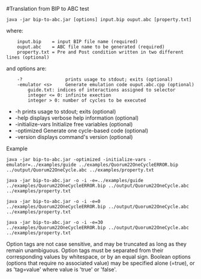 #Translation from BIP to ABC
        test


`java -jar bip-to-abc.jar [options] input.bip ouput.abc [property.txt]`

where:

        input.bip    = input BIP file name (required)
        ouput.abc    = ABC file name to be generated (required)
        property.txt = Pre and Post condition written in two different lines (optional)

and options are:

        -?                prints usage to stdout; exits (optional)  
        -emulator <s>     Generate emulation code ouput.abc.cpp (optional)  
            guide.txt: indices of interactions assigned to selector  
            integer <= 0: infinite exection  
            integer > 0: number of cycles to be executed  
* -h                prints usage to stdout; exits (optional)
* -help             displays verbose help information (optional)
* -initialize-vars  Initialize free variables (optional)
* -optimized        Generate one cycle-based code (optional)
* -version          displays command's version (optional)


Example

`java -jar bip-to-abc.jar -optimized -initialize-vars -emulator=../examples/guide ../examples/Quorum22OneCycleERROR.bip ../output/Quorum22OneCycle.abc ../examples/property.txt`

`java -jar bip-to-abc.jar -o -i -e=../examples/guide ../examples/Quorum22OneCycleERROR.bip ../output/Quorum22OneCycle.abc ../examples/property.txt`

`java -jar bip-to-abc.jar -o -i -e=0 ../examples/Quorum22OneCycleERROR.bip ../output/Quorum22OneCycle.abc ../examples/property.txt`

`java -jar bip-to-abc.jar -o -i -e=30 ../examples/Quorum22OneCycleERROR.bip ../output/Quorum22OneCycle.abc ../examples/property.txt`

Option tags are not case sensitive, and may be truncated as long as they remain unambiguous.  Option tags must be separated from their corresponding values by whitespace, or by an equal sign.  Boolean options (options that require no associated value) may be specified alone (=true), or as 'tag=value' where value is 'true' or 'false'.
